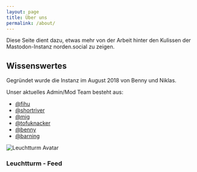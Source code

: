 ```yaml
---
layout: page
title: Über uns
permalink: /about/
---
```


Diese Seite dient dazu, etwas mehr von der Arbeit hinter den Kulissen der Mastodon-Instanz norden.social zu zeigen.

## Wissenswertes
Gegründet wurde die Instanz im August 2018 von Benny und Niklas.

Unser aktuelles Admin/Mod Team besteht aus:
<ul class="profiles">
    <li><a href="https://norden.social/@fihu">@fihu</a></li>
    <li><a href="https://norden.social/@shortriver">@shortriver</a></li>
    <li><a href="https://norden.social/@mig">@mig</a></li>
    <li><a href="https://norden.social/@tofuknacker">@tofuknacker</a></li>
    <li><a href="https://norden.social/@benny">@benny</a></li>
    <li><a href="https://norden.social/@barning">@barning</a></li>
</ul>


<div class="adminabout">
    <img id="mastoavatar" src="" alt="Leuchtturm Avatar">
    <div class="admincontent">
        <h3>Leuchtturm - Feed</h3>
    </div>
</div>

<div id="mastofeed"></div>
<script src="/assets/js/mastofeed.js"></script>